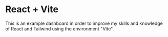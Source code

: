 # React + Vite

This is an example dashboard in order to improve my skills and knowledge of React and Tailwind using the environment "Vite".
